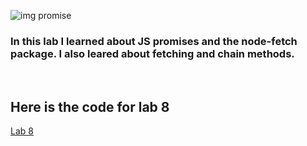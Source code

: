 ![img promise](https://encrypted-tbn0.gstatic.com/images?q=tbn:ANd9GcSpvz88_qjQuuMamoCTnZ6qo9A0vddc3K9blg&usqp=CAU)

### In this lab I learned about JS promises and the node-fetch package. I also leared about fetching and chain methods.

<br>

## Here is the code for lab 8
[Lab 8](https://github.com/tguthrie1765/cit281-lab8/blob/c32c0241f84cca0a38e364aef61de11510eb576c/lab8.js)
